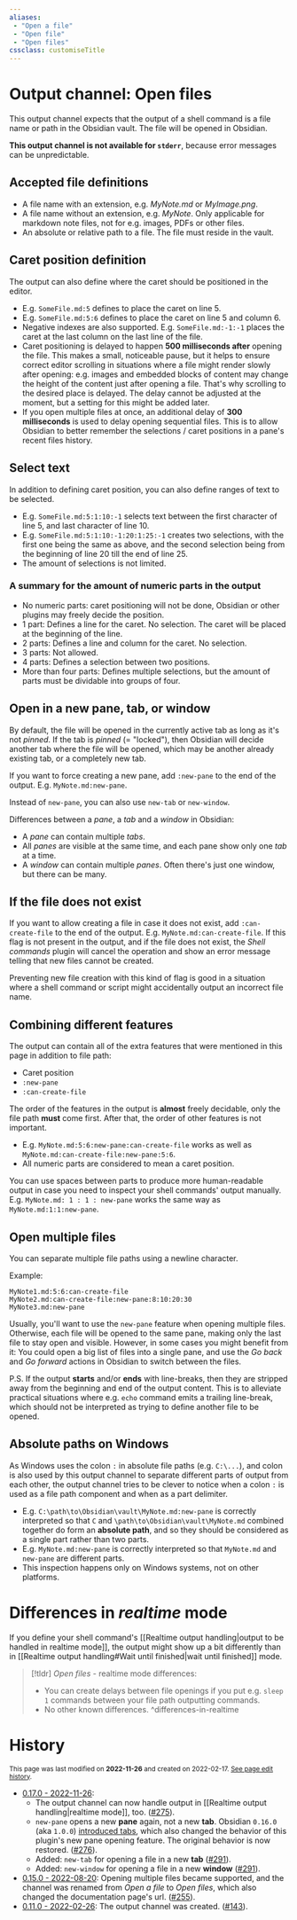 ```yaml
---
aliases:
 - "Open a file"
 - "Open file"
 - "Open files"
cssclass: customiseTitle
---
```


# Output channel: Open files
This output channel expects that the output of a shell command is a file name or path in the Obsidian vault. The file will be opened in Obsidian.

**This output channel is not available for `stderr`**, because error messages can be unpredictable.

## Accepted file definitions
- A file name with an extension, e.g. *MyNote.md* or *MyImage.png*.
- A file name without an extension, e.g. *MyNote*. Only applicable for markdown note files, not for e.g. images, PDFs or other files.
- An absolute or relative path to a file. The file must reside in the vault.

## Caret position definition
The output can also define where the caret should be positioned in the editor.
- E.g. `SomeFile.md:5` defines to place the caret on line 5.
- E.g. `SomeFile.md:5:6` defines to place the caret on line 5 and column 6.
- Negative indexes are also supported. E.g. `SomeFile.md:-1:-1` places the caret at the last column on the last line of the file.
- Caret positioning is delayed to happen **500 milliseconds after** opening the file. This makes a small, noticeable pause, but it helps to ensure correct editor scrolling in situations where a file might render slowly after opening: e.g. images and embedded blocks of content may change the height of the content just after opening a file. That's why scrolling to the desired place is delayed. The delay cannot be adjusted at the moment, but a setting for this might be added later.
- If you open multiple files at once, an additional delay of **300 milliseconds** is used to delay opening sequential files. This is to allow Obsidian to better remember the selections / caret positions in a pane's recent files history.

## Select text
In addition to defining caret position, you can also define ranges of text to be selected.
- E.g. `SomeFile.md:5:1:10:-1` selects text between the first character of line 5, and last character of line 10.
- E.g. `SomeFile.md:5:1:10:-1:20:1:25:-1` creates two selections, with the first one being the same as above, and the second selection being from the beginning of line 20 till the end of line 25.
- The amount of selections is not limited.

### A summary for the amount of numeric parts in the output
- No numeric parts: caret positioning will not be done, Obsidian or other plugins may freely decide the position.
- 1 part: Defines a line for the caret. No selection. The caret will be placed at the beginning of the line.
- 2 parts: Defines a line and column for the caret. No selection.
- 3 parts: Not allowed.
- 4 parts: Defines a selection between two positions.
- More than four parts: Defines multiple selections, but the amount of parts must be dividable into groups of four. 

## Open in a new pane, tab, or window
By default, the file will be opened in the currently active tab as long as it's not *pinned*. If the tab is *pinned* (= "locked"), then Obsidian will decide another tab where the file will be opened, which may be another already existing tab, or a completely new tab.

If you want to force creating a new pane, add `:new-pane`  to the end of the output. E.g. `MyNote.md:new-pane`.

Instead of `new-pane`, you can also use `new-tab` or `new-window`.

Differences between a _pane_, a _tab_ and a _window_ in Obsidian:
 - A _pane_ can contain multiple _tabs_.
 - All _panes_ are visible at the same time, and each pane show only one _tab_ at a time.
 - A _window_ can contain multiple _panes_. Often there's just one window, but there can be many.

## If the file does not exist
If you want to allow creating a file in case it does not exist, add `:can-create-file` to the end of the output. E.g. `MyNote.md:can-create-file`. If this flag is not present in the output, and if the file does not exist, the *Shell commands* plugin will cancel the operation and show an error message telling that new files cannot be created.

Preventing new file creation with this kind of flag is good in a situation where a shell command or script might accidentally output an incorrect file name.

## Combining different features
The output can contain all of the extra features that were mentioned in this page in addition to file path:
- Caret position
- `:new-pane`
- `:can-create-file`

The order of the features in the output is **almost** freely decidable, only the file path **must** come first. After that, the order of other features is not important.
- E.g. `MyNote.md:5:6:new-pane:can-create-file` works as well as `MyNote.md:can-create-file:new-pane:5:6`.
- All numeric parts are considered to mean a caret position.

You can use spaces between parts to produce more human-readable output in case you need to inspect your shell commands' output manually. E.g. `MyNote.md: 1 : 1 : new-pane` works the same way as `MyNote.md:1:1:new-pane`.

## Open multiple files
You can separate multiple file paths using a newline character.

Example:
```
MyNote1.md:5:6:can-create-file
MyNote2.md:can-create-file:new-pane:8:10:20:30
MyNote3.md:new-pane
```

Usually, you'll want to use the `new-pane` feature when opening multiple files. Otherwise, each file will be opened to the same pane, making only the last file to stay open and visible. However, in some cases you might benefit from it: You could open a big list of files into a single pane, and use the *Go back* and *Go forward* actions in Obsidian to switch between the files.

P.S. If the output **starts** and/or **ends** with line-breaks, then they are stripped away from the beginning and end of the output content. This is to alleviate practical situations where e.g. `echo` command emits a trailing line-break, which should not be interpreted as trying to define another file to be opened.

## Absolute paths on Windows
As Windows uses the colon `:` in absolute file paths (e.g. `C:\...`), and colon is also used by this output channel to separate different parts of output from each other, the output channel tries to be clever to notice when a colon `:` is used as a file path component and when as a part delimiter.
- E.g. `C:\path\to\Obsidian\vault\MyNote.md:new-pane` is correctly interpreted so that `C` and `\path\to\Obsidian\vault\MyNote.md` combined together do form an **absolute path**, and so they should be considered as a single part rather than two parts.
- E.g. `MyNote.md:new-pane` is correctly interpreted so that `MyNote.md` and `new-pane` are different parts.
- This inspection happens only on Windows systems, not on other platforms.

# Differences in *realtime* mode  
  
If you define your shell command's [[Realtime output handling|output to be handled in realtime mode]], the output might show up a bit differently than in [[Realtime output handling#Wait until finished|wait until finished]] mode.  
  
> [!tldr] _Open files_ - realtime mode differences:
> - You can create delays between file openings if you put e.g. `sleep 1` commands between your file path outputting commands.
>  - No other known differences.
> ^differences-in-realtime

# History
<small>This page was last modified on <strong>2022-11-26</strong> and created on 2022-02-17. <a href="https://github.com/Taitava/obsidian-shellcommands-documentation/commits/main/./Output%20handling/Output%20channel%20-%20Open%20files.md">See page edit history</a>.</small>
- [0.17.0 - 2022-11-26](https://github.com/Taitava/obsidian-shellcommands/blob/main/CHANGELOG.md#0170---2022-11-26):
	- The output channel can now handle output in [[Realtime output handling|realtime mode]], too. ([#275](https://github.com/Taitava/obsidian-shellcommands/issues/275)).
	- `new-pane` opens a new **pane** again, not a new **tab**. Obsidian `0.16.0` (aka `1.0.0`) [introduced tabs](https://forum.obsidian.md/t/obsidian-release-v1-0-0/44873), which also changed the behavior of this plugin's new pane opening feature. The original behavior is now restored. ([#276](https://github.com/Taitava/obsidian-shellcommands/issues/276)).
	- Added: `new-tab` for opening a file in a new **tab** ([#291](https://github.com/Taitava/obsidian-shellcommands/issues/291)).
	- Added: `new-window` for opening a file in a new **window** ([#291](https://github.com/Taitava/obsidian-shellcommands/issues/291)).
- [0.15.0 - 2022-08-20](https://github.com/Taitava/obsidian-shellcommands/blob/main/CHANGELOG.md#0150---2022-08-20): Opening multiple files became supported, and the channel was renamed from *Open a file* to *Open files*, which also changed the documentation page's url. ([#255](https://github.com/Taitava/obsidian-shellcommands/issues/255)).
- [0.11.0 - 2022-02-26](https://github.com/Taitava/obsidian-shellcommands/blob/main/CHANGELOG.md#0110---2022-02-26): The output channel was created. ([#143](https://github.com/Taitava/obsidian-shellcommands/issues/#143)).